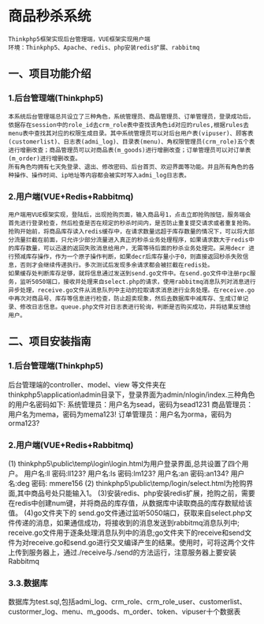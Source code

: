 # 商品秒杀系统
    Thinkphp5框架实现后台管理端，VUE框架实现用户端
    环境：Thinkphp5、Apache、redis、php安装redis扩展、rabbitmq
## 一、项目功能介绍
### 1.后台管理端(Thinkphp5)
    本系统后台管理端总共设立了三种角色，系统管理员、商品管理员、订单管理员，登录成功后，依据存在session中的role_id去crm_role表中查找该角色id对应的rules,根据rules去menu表中查找其对应的权限生成目录。其中系统管理员可以对后台用户表(vipuser)、顾客表(customerlist)、日志表(admi_log)、目录表(menu)、角权限管理员(crm_role)五个表进行增删改查；商品管理员可以对商品表(m_goods)进行增删改查；订单管理员可以对订单表(m_order)进行增删改查。
    所有角色均拥有七天免登录、退出、修改密码、后台首页、欢迎界面等功能。并且所有角色的各种操作、操作时间、ip地址等内容都会被实时写入admi_log日志表。
### 2.用户端(VUE+Redis+Rabbitmq)
    用户端用VUE框架实现，登陆后，出现抢购页面，输入商品号1，点击立即抢购按钮，服务端会首先进行登录检查，然后检查是否在规定的秒杀时间内，是否防止重复提交请求或者重复抢购。
    抢购开始前，将商品库存读入redis缓存中，在请求数量远超于库存数量的情况下，可以将大部分流量拦截在前面，只允许少部分流量进入真正的秒杀业务处理程序，如果请求数大于redis中的库存数量，可以迅速的返回失败消息给用户，无需等待后面的秒杀业务处理完。采用decr 进行预减库存操作，作为一个原子操作判断，如果decr后库存量小于0，则直接返回秒杀失败信息，否则才会继续传递执行。多次测试后发现多余请求都会被拦截在redis处。
    如果缓存处判断库存足够，就将信息通过发送到send.go文件中。在send.go文件中注册rpc服务，监听5050端口，接收并处理来自select.php的请求，使用rabbitmq消息队列对消息进行异步处理，receive.go文件从消息队列中主动的拉取请求消息进行业务处理。在receive.go中再次对商品号、库存等信息进行检查，防止超卖现象，然后去数据库中减库存、生成订单记录、修改日志信息。queue.php文件对日志表进行轮询，判断是否购买成功，并将结果反馈给用户。
## 二、项目安装指南
### 1.后台管理端(Thinkphp5)
   后台管理端的controller、model、view 等文件夹在thinkphp5\application\admin目录下，登录界面为admin/nlogin/index.三种角色的用户名密码如下:
   系统管理员：用户名为sead，密码为sead1231
   商品管理员：用户名为mema，密码为mema123!
   订单管理员：用户名为orma，密码为orma123?
### 2.用户端(VUE+Redis+Rabbitmq)
   (1) thinkphp5\public\temp\login\login.html为用户登录界面,总共设置了四个用户。
   用户名:ll   密码:ll123?
   用户名:ls   密码:lm123?
   用户名:an  密码:an134? 
   用户名:deg   密码: mmere156
   (2) thinkphp5\public\temp/login/select.html为抢购界面,其中商品号处只能输入1。
   (3)安装redis、php安装redis扩展，抢购之前，需要在redis中创建num键，并将商品的库存值，从数据库中读取商品的库存数赋给该值。
   (4)go文件夹下的 send.go文件通过监听5050端口，获取来自select.php文件传递的消息，如果通信成功，将接收到的消息发送到rabbitmq消息队列中; receive.go文件用于逐条处理消息队列中的消息;go文件夹下的receive和send文件为对receive.go和send.go进行交叉编译产生的结果。使用时，可将这两个文件上传到服务器上，通过./receive与./send的方法运行，注意服务器上要安装Rabbitmq
### 3.3.数据库
   数据库为test.sql,包括admi_log、crm_role、crm_role_user、customerlist、custormer_log、menu、m_goods、m_order、token、vipuser十个数据表
